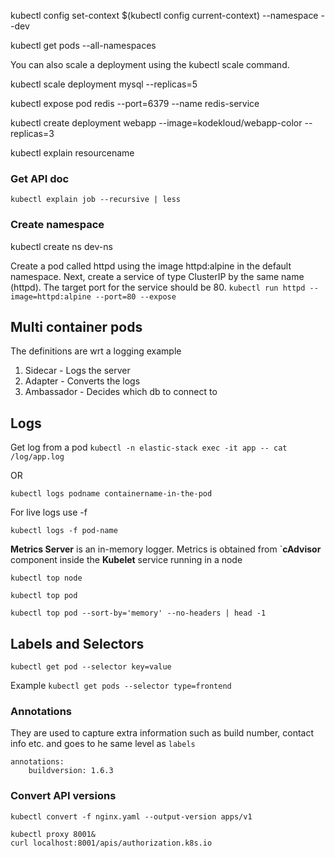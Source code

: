 kubectl config set-context $(kubectl config current-context) --namespace --dev

kubectl get pods --all-namespaces

You can also scale a deployment using the kubectl scale command.

kubectl scale deployment mysql --replicas=5

kubectl expose pod redis --port=6379 --name redis-service

kubectl create deployment webapp --image=kodekloud/webapp-color --replicas=3

kubectl explain resourcename
### Get API doc

`kubectl explain job --recursive | less`

### Create namespace

kubectl create ns dev-ns

Create a pod called httpd using the image httpd:alpine in the default namespace. Next, create a service of type ClusterIP by the same name (httpd). The target port for the service should be 80.
`kubectl run httpd --image=httpd:alpine --port=80 --expose`

## Multi container pods

The definitions are wrt a logging example
1. Sidecar - Logs the server
2. Adapter - Converts the logs
3. Ambassador - Decides which db to connect to

## Logs

Get log from a pod
`kubectl -n elastic-stack exec -it app -- cat /log/app.log`

OR 

`kubectl logs podname containername-in-the-pod`

For live logs use -f 

`kubectl logs -f pod-name`

**Metrics Server** is an in-memory logger. Metrics is obtained from `**cAdvisor** component inside the **Kubelet** service running in a node

`kubectl top node`

`kubectl top pod`

`kubectl top pod --sort-by='memory' --no-headers | head -1`

## Labels and Selectors

`kubectl get pod --selector key=value`

Example `kubectl get pods --selector type=frontend`

### Annotations

They are used to capture extra information such as build number, contact info etc. and goes to he same level as `labels`

```
annotations:
    buildversion: 1.6.3
```

### Convert API versions

`kubectl convert -f nginx.yaml --output-version apps/v1`

```
kubectl proxy 8001&
curl localhost:8001/apis/authorization.k8s.io
```
